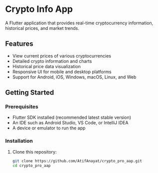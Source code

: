 # Crypto Info App

A Flutter application that provides real-time cryptocurrency information, historical prices, and market trends.

## Features

- View current prices of various cryptocurrencies
- Detailed crypto information and charts
- Historical price data visualization
- Responsive UI for mobile and desktop platforms
- Support for Android, iOS, Windows, macOS, Linux, and Web

## Getting Started

### Prerequisites

- Flutter SDK installed (recommended latest stable version)
- An IDE such as Android Studio, VS Code, or IntelliJ IDEA
- A device or emulator to run the app

### Installation

1. Clone this repository:

   ```bash
   git clone https://github.com/AtifAnayat/crypto_pro_aap.git
   cd crypto_pro_aap
